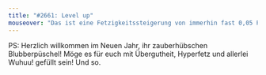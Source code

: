 ```yaml
---
title: "#2661: Level up"
mouseover: "Das ist eine Fetzigkeitssteigerung von immerhin fast 0,05 Prozent."
---
```


PS:
Herzlich willkommen im Neuen Jahr, ihr zauberhübschen Blubberpüschel! Möge es für euch mit Übergutheit, Hyperfetz und allerlei Wuhuu! gefüllt sein!
Und so.
